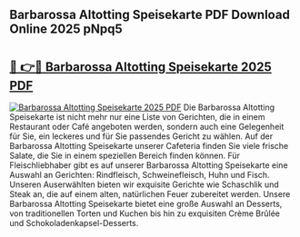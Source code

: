 ## Barbarossa Altotting Speisekarte PDF Download Online 2025 pNpq5

# <h2><a href="http://gce9tzz.nevu.top/?p=Barbarossa+Altotting+Speisekarte">🔗 👉🔴 Barbarossa Altotting Speisekarte 2025 PDF</a></h2>

[![Barbarossa Altotting Speisekarte 2025 PDF](https://i.imgur.com/dBaPXMq.png)](http://gce9tzz.nevu.top/?p=Barbarossa+Altotting+Speisekarte)
Die Barbarossa Altotting Speisekarte ist nicht mehr nur eine Liste von Gerichten, die in einem Restaurant oder Café angeboten werden, sondern auch eine Gelegenheit für Sie, ein leckeres und für Sie passendes Gericht zu wählen. Auf der Barbarossa Altotting Speisekarte unserer Cafeteria finden Sie viele frische Salate, die Sie in einem speziellen Bereich finden können. Für Fleischliebhaber gibt es auf unserer Barbarossa Altotting Speisekarte eine Auswahl an Gerichten: Rindfleisch, Schweinefleisch, Huhn und Fisch. Unseren Auserwählten bieten wir exquisite Gerichte wie Schaschlik und Steak an, die auf einem alten, natürlichen Feuer zubereitet werden. Unsere Barbarossa Altotting Speisekarte bietet eine große Auswahl an Desserts, von traditionellen Torten und Kuchen bis hin zu exquisiten Crème Brûlée und Schokoladenkapsel-Desserts.
